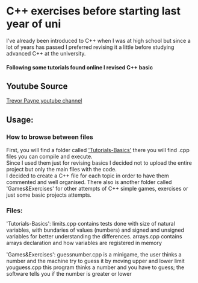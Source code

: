 # C++ exercises before starting last year of uni

I've already been introduced to C++ when I was at high school but since a lot of years has passed I preferred revising it a little before studying advanced C++ at the university.

#### Following some tutorials found online I revised C++ basic

## Youtube Source
[Trevor Payne youtube channel](https://www.youtube.com/user/TPayneExperience)

## Usage: 
### How to browse between files

First, you will find a folder called ['Tutorials-Basics'](https://www.youtube.com/playlist?list=PL82YdDfxhWsCyZLsg_kXhH8sy5ixQNras) there you will find .cpp files you can compile and execute.  
Since I used them just for revising basics I decided not to upload the entire project but only the main files with the code.   
I decided to create a C++ file for each topic in order to have them commented and well organised.
There also is another folder called 'Games&Exercises' for other attempts of C++ simple games, exercises or just some basic projects attempts.

### Files:
'Tutorials-Basics':
limits.cpp contains tests done with size of natural variables, with bundaries of values (numbers) and signed and unsigned variables for better understanding the differences.
arrays.cpp contains arrays declaration and how variables are registered in memory

'Games&Exercises':
guessnumber.cpp is a minigame, the user thinks a number and the machine try to guess it by moving upper and lower limit
youguess.cpp this program thinks a number and you have to guess; the software tells you if the number is greater or lower


